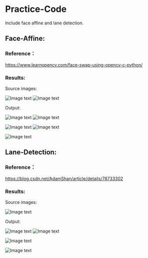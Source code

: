 # Practice-Code
Include face affine and lane detection.

## Face-Affine:

### Reference：

https://www.learnopencv.com/face-swap-using-opencv-c-python/

### Results:

Source images:

![Image text](https://github.com/LordkTk/Practice-Code/blob/master/Face%20Affine/imgs/Clinton.jpg)  ![Image text](https://github.com/LordkTk/Practice-Code/blob/master/Face%20Affine/imgs/Trump.png)

Output:

![Image text](https://github.com/LordkTk/Practice-Code/blob/master/Face%20Affine/imgs/1.jpg)   ![Image text](https://github.com/LordkTk/Practice-Code/blob/master/Face%20Affine/imgs/2.jpg)

![Image text](https://github.com/LordkTk/Practice-Code/blob/master/Face%20Affine/imgs/3.jpg)   ![Image text](https://github.com/LordkTk/Practice-Code/blob/master/Face%20Affine/imgs/4.jpg)

![Image text](https://github.com/LordkTk/Practice-Code/blob/master/Face%20Affine/imgs/5.jpg)

## Lane-Detection:

### Reference：

https://blog.csdn.net/AdamShan/article/details/78733302

### Results:

Source images:

![Image text](https://github.com/LordkTk/Practice-Code/blob/master/Lane%20Detection/imgs/src.jpg)

Output:

![Image text](https://github.com/LordkTk/Practice-Code/blob/master/Lane%20Detection/imgs/1.jpg)   ![Image text](https://github.com/LordkTk/Practice-Code/blob/master/Lane%20Detection/imgs/2.jpg)

![Image text](https://github.com/LordkTk/Practice-Code/blob/master/Lane%20Detection/imgs/3.jpg)

![Image text](https://github.com/LordkTk/Practice-Code/blob/master/Lane%20Detection/imgs/4.jpg)
      
